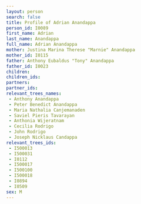 ```yaml
---
layout: person
search: false
title: Profile of Adrian Anandappa
person_id: I0089
first_name: Adrian
last_name: Anandappa
full_name: Adrian Anandappa
mother: Justina Marina Therese "Marnie" Anandappa
mother_id: I0115
father: Anthony Eubaldus "Tony" Anandappa
father_id: I0023
children:
children_ids:
partners:
partner_ids:
relevant_trees_names:
 - Anthony Anandappa
 - Peter Benedict Anandappa
 - Maria Nathalia Canjemanaden
 - Saviel Pieris Tavarayan
 - Anthonia Wijeratnam
 - Cecilia Rodrigo
 - John Rodrigo
 - Joseph Nicklaus Candappa
relevant_trees_ids:
 - I500013
 - I500031
 - I0112
 - I500017
 - I500100
 - I500018
 - I0894
 - I0509
sex: M
---
```


